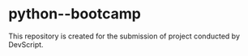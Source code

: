 # python--bootcamp
This repository is created for the submission of project conducted by DevScript.
